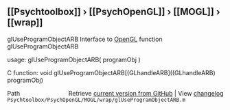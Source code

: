 ## [[Psychtoolbox]] &#8250; [[PsychOpenGL]] &#8250; [[MOGL]] &#8250; [[wrap]]

glUseProgramObjectARB  Interface to [OpenGL](OpenGL) function glUseProgramObjectARB  
  
usage:  glUseProgramObjectARB( programObj )  
  
C function:  void glUseProgramObjectARB[(GLhandleARB]((GLhandleARB) programObj)  




<div class="code_header" style="text-align:right;">
  <span style="float:left;">Path&nbsp;&nbsp;</span> <span class="counter">Retrieve <a href=
  "https://raw.github.com/Psychtoolbox-3/Psychtoolbox-3/beta/Psychtoolbox/PsychOpenGL/MOGL/wrap/glUseProgramObjectARB.m">current version from GitHub</a> | View <a href=
  "https://github.com/Psychtoolbox-3/Psychtoolbox-3/commits/beta/Psychtoolbox/PsychOpenGL/MOGL/wrap/glUseProgramObjectARB.m">changelog</a></span>
</div>
<div class="code">
  <code>Psychtoolbox/PsychOpenGL/MOGL/wrap/glUseProgramObjectARB.m</code>
</div>

